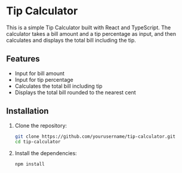 # Tip Calculator

This is a simple Tip Calculator built with React and TypeScript. The calculator takes a bill amount and a tip percentage as input, and then calculates and displays the total bill including the tip.

## Features

- Input for bill amount
- Input for tip percentage
- Calculates the total bill including tip
- Displays the total bill rounded to the nearest cent

## Installation

1. Clone the repository:

   ```bash
   git clone https://github.com/yourusername/tip-calculator.git
   cd tip-calculator
   ```

2. Install the dependencies:

   ```bash
   npm install
   ```
